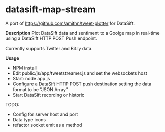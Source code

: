 datasift-map-stream
===================

A port of https://github.com/amithn/tweet-plotter for DataSift.
	

**Description**
Plot DataSift data and sentiment to a Goolge map in real-time using a DataSift HTTP POST Push endpoint.

Currently supports Twitter and Bit.ly data.


**Usage**
 * NPM install
 * Edit public/js/app/tweetstreamer.js and set the websockets host
 * Start: node app.js
 * Configure a DataSift HTTP POST push destination setting the data format to be "JSON Array"
 * Start DataSift recording or historic
	
	
TODO: 
*  Config for server host and port
*  Data type icons
*  refactor socket emit as a method
	
